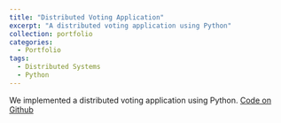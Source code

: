 ```yaml
---
title: "Distributed Voting Application"
excerpt: "A distributed voting application using Python"
collection: portfolio
categories: 
  - Portfolio
tags:
  - Distributed Systems
  - Python
---
```


We implemented a distributed voting application using Python. [Code on Github](https://github.com/kaltenms/WS22_Distributed_Systems_Project)
